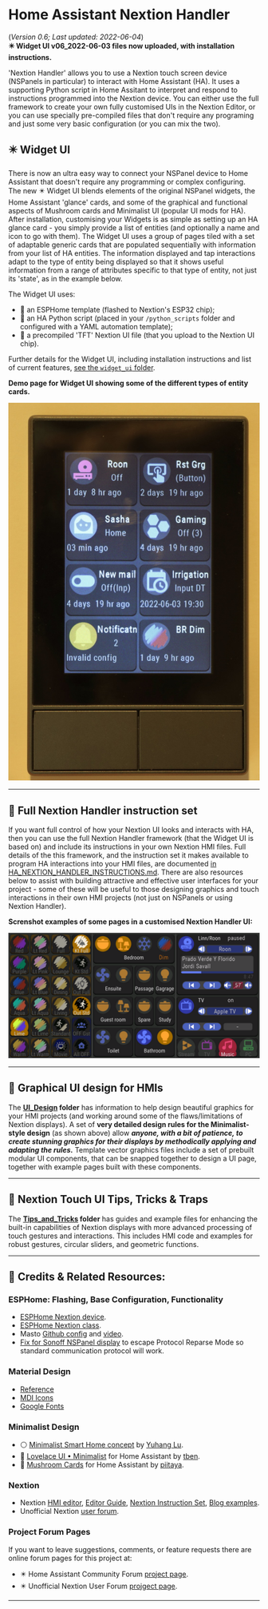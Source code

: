 # Home Assistant Nextion Handler
(_Version 0.6; Last updated: 2022-06-04_)  
**✴️ Widget UI v06_2022-06-03 files now uploaded, with installation instructions.**

'Nextion Handler' allows you to use a Nextion touch screen device (NSPanels in particular) to interact with Home Assistant (HA).  It uses a supporting Python script in Home Assitant to interpret and respond to instructions programmed into the Nextion device.  You can either use the full framework to create your own fully customised UIs in the Nextion Editor, or you can use specially pre-compiled files that don't require any programing and just some very basic configuration (or you can mix the two).


## ✴️ Widget UI
There is now an ultra easy way to connect your NSPanel device to Home Assistant that doesn't require any programming or complex configuring.  The new ✴️ Widget UI blends elements of the original NSPanel widgets, the Home Assistant 'glance' cards, and some of the graphical and functional aspects of Mushroom cards and Minimalist UI (popular UI mods for HA).  After installation, customising your Widgets is as simple as setting up an HA glance card - you simply provide a list of entities (and optionally a name and icon to go with them).  The Widget UI uses a group of pages tiled with a set of adaptable generic cards that are populated sequentially with information from your list of HA entities.  The information displayed and tap interactions adapt to the type of entity being displayed so that it shows useful information from a range of attributes specific to that type of entity, not just its 'state', as in the example below.

The Widget UI uses:
* 🔹 an ESPHome template (flashed to Nextion's  ESP32 chip);
* 🔹 an HA Python script (placed in your `/python_scripts` folder and configured with a YAML automation template);
* 🔹 a precompiled 'TFT' Nextion UI file (that you upload to the Nextion UI chip).

Further details for the Widget UI, including installation instructions and list of current features, [see the `widget_ui` folder](/widget_ui). 

**Demo page for Widget UI showing some of the different types of entity cards.**  
  

![Nextion Handler Widget UI photo](/widget_ui/ScreenPhoto_Widgets_0396_small.JPG "Example photo of Widget UI")

---

## 🔶 Full Nextion Handler instruction set
If you want full control of how your Nextion UI looks and interacts with HA, then you can use the full Nextion Handler framework (that the Widget UI is based on) and include its instructions in your own  Nextion HMI files.  Full details of the this framework, and the instruction set it makes available to program HA interactions into your HMI files, are documented [in HA_NEXTION_HANDLER_INSTRUCTIONS.md](/HA_NEXTION_HANDLER_INSTRUCTIONS.md).  There are also resources below to assist with building attractive and effective user interfaces for your project - some of these will be useful to those designing graphics and touch interactions in their own HMI projects (not just on NSPanels or using Nextion Handler). 

**Screnshot examples of some pages in a customised Nextion Handler UI:**  
  
![Nextion Handler screenshots](/current_version/images/Screenshots_MinimDark_b.png "Nextion Hanlder Screenshots")


---

## 🔷 Graphical UI design for HMIs
The **[UI_Design](/UI_Design) folder** has information to help design beautiful graphics for your HMI projects (and working around some of the flaws/limitations of Nextion displays).  A set of **very detailed design rules for the Minimalist-style design** (as shown above) allow _**anyone, with a bit of patience, to create stunning graphics for their displays by methodically applying and adapting the rules.**_  Template vector graphics files include a set of prebuilt modular UI components, that can be snapped together to design a UI page, together with example pages built with these components.

---

## 🔷 Nextion Touch UI Tips, Tricks & Traps
The **[Tips_and_Tricks](/Tips_and_Tricks) folder** has guides and example files for enhancing the built-in capabilities of Nextion displays with more advanced processing of touch gestures and interactions. This includes HMI code and examples for robust gestures, circular sliders, and geometric functions.

---


## 🔷 Credits & Related Resources:

### ESPHome: Flashing, Base Configuration, Functionality
* [ESPHome Nextion device](https://www.esphome.io/components/display/nextion.html).
* [ESPHome Nextion class](https://esphome.io/api/classesphome_1_1nextion_1_1_nextion.html).
* Masto [Github config](https://github.com/masto/NSPanel-Demo-Files/blob/main/Dimming%20Update/Screensaver%20Page/nspanel-demo.yaml) and [video](https://www.youtube.com/watch?v=Kdf6W_Ied4o&t=2341s).
* [Fix for Sonoff NSPanel display](https://github.com/esphome/esphome/pull/2956) to escape Protocol Reparse Mode so standard communication protocol will work.

### Material Design
  * [Reference](https://material.io/design)
  * [MDI Icons](https://materialdesignicons.com/)
  * [Google Fonts](https://fonts.google.com/specimen/Roboto+Condensed)

### Minimalist Design
  * ⚪ [Minimalist Smart Home concept](https://www.behance.net/gallery/88433905/Redesign-Smart-Home) by [Yuhang Lu](https://www.behance.net/7ahang).
  * 🌻 [Lovelace UI • Minimalist](https://ui-lovelace-minimalist.github.io/UI/) for Home Assistant by [tben](https://community.home-assistant.io/u/tben/summary).
  * 🍄 [Mushroom Cards](https://community.home-assistant.io/t/mushroom-cards-build-a-beautiful-dashboard-easily/388590) for Home Assistant by [piitaya](https://github.com/piitaya).

### Nextion
* Nextion 
  [HMI editor](https://nextion.tech/nextion-editor/),
  [Editor Guide](https://nextion.tech/editor_guide/),
  [Nextion Instruction Set](https://nextion.tech/instruction-set/),
  [Blog examples](https://nextion.tech/blogs/).
* Unofficial Nextion [user forum](https://unofficialnextion.com/).


### Project Forum Pages
If you want to leave suggestions, comments, or feature requests there are online forum pages for this project at:
* ✴️ Home Assistant Community Forum [project page](https://community.home-assistant.io/t/nextion-handler-for-home-assistant-for-nspanels/394858/4).
* ✴️ Unofficial Nextion User Forum [projgect page](https://unofficialnextion.com/t/nextion-gesture-tips-tricks/1585).
---



  
